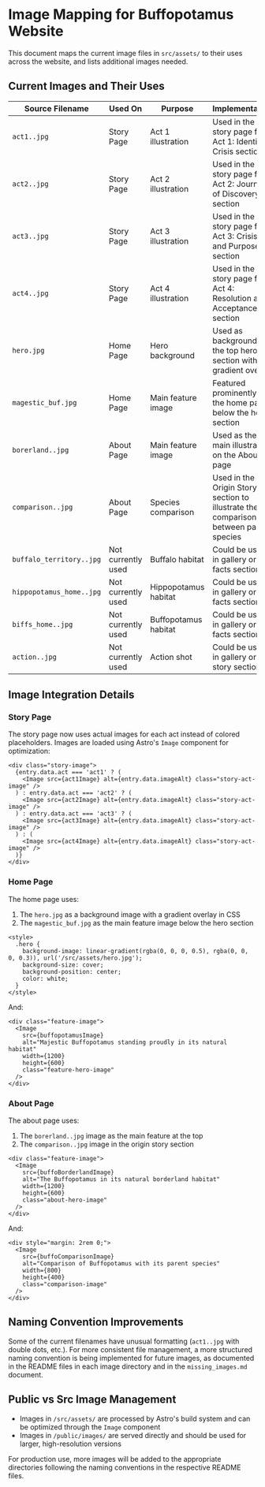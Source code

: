 # Image Mapping for Buffopotamus Website

This document maps the current image files in `src/assets/` to their uses across the website, and lists additional images needed.

## Current Images and Their Uses

| Source Filename | Used On | Purpose | Implementation |
|-----------------|---------|---------|----------------|
| `act1..jpg` | Story Page | Act 1 illustration | Used in the story page for Act 1: Identity Crisis section |
| `act2..jpg` | Story Page | Act 2 illustration | Used in the story page for Act 2: Journey of Discovery section |
| `act3..jpg` | Story Page | Act 3 illustration | Used in the story page for Act 3: Crisis and Purpose section |
| `act4..jpg` | Story Page | Act 4 illustration | Used in the story page for Act 4: Resolution and Acceptance section |
| `hero.jpg` | Home Page | Hero background | Used as background for the top hero section with gradient overlay |
| `magestic_buf.jpg` | Home Page | Main feature image | Featured prominently on the home page below the hero section |
| `borerland..jpg` | About Page | Main feature image | Used as the main illustration on the About page |
| `comparison..jpg` | About Page | Species comparison | Used in the Origin Story section to illustrate the comparison between parent species |
| `buffalo_territory..jpg` | Not currently used | Buffalo habitat | Could be used in gallery or facts section |
| `hippopotamus_home..jpg` | Not currently used | Hippopotamus habitat | Could be used in gallery or facts section |
| `biffs_home..jpg` | Not currently used | Buffopotamus habitat | Could be used in gallery or facts section |
| `action..jpg` | Not currently used | Action shot | Could be used in gallery or story section |

## Image Integration Details

### Story Page

The story page now uses actual images for each act instead of colored placeholders. Images are loaded using Astro's `Image` component for optimization:

```astro
<div class="story-image">
  {entry.data.act === 'act1' ? (
    <Image src={act1Image} alt={entry.data.imageAlt} class="story-act-image" />
  ) : entry.data.act === 'act2' ? (
    <Image src={act2Image} alt={entry.data.imageAlt} class="story-act-image" />
  ) : entry.data.act === 'act3' ? (
    <Image src={act3Image} alt={entry.data.imageAlt} class="story-act-image" />
  ) : (
    <Image src={act4Image} alt={entry.data.imageAlt} class="story-act-image" />
  )}
</div>
```

### Home Page

The home page uses:
1. The `hero.jpg` as a background image with a gradient overlay in CSS
2. The `magestic_buf.jpg` as the main feature image below the hero section

```astro
<style>
  .hero {
    background-image: linear-gradient(rgba(0, 0, 0, 0.5), rgba(0, 0, 0, 0.3)), url('/src/assets/hero.jpg');
    background-size: cover;
    background-position: center;
    color: white;
  }
</style>
```

And:

```astro
<div class="feature-image">
  <Image 
    src={buffopotamusImage} 
    alt="Majestic Buffopotamus standing proudly in its natural habitat"
    width={1200}
    height={600}
    class="feature-hero-image"
  />
</div>
```

### About Page

The about page uses:
1. The `borerland..jpg` image as the main feature at the top
2. The `comparison..jpg` image in the origin story section

```astro
<div class="feature-image">
  <Image 
    src={buffoBorderlandImage} 
    alt="The Buffopotamus in its natural borderland habitat"
    width={1200}
    height={600}
    class="about-hero-image"
  />
</div>
```

And:

```astro
<div style="margin: 2rem 0;">
  <Image 
    src={buffoComparisonImage} 
    alt="Comparison of Buffopotamus with its parent species"
    width={800}
    height={400}
    class="comparison-image"
  />
</div>
```

## Naming Convention Improvements

Some of the current filenames have unusual formatting (`act1..jpg` with double dots, etc.). For more consistent file management, a more structured naming convention is being implemented for future images, as documented in the README files in each image directory and in the `missing_images.md` document.

## Public vs Src Image Management

- Images in `/src/assets/` are processed by Astro's build system and can be optimized through the `Image` component
- Images in `/public/images/` are served directly and should be used for larger, high-resolution versions
  
For production use, more images will be added to the appropriate directories following the naming conventions in the respective README files.
